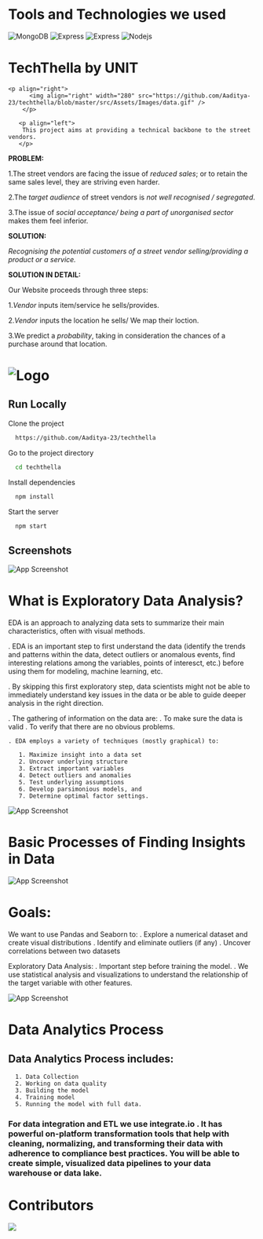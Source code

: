 # Tools and Technologies we used
<p>
   <img alt="MongoDB" src="https://img.shields.io/badge/-MongoDB-13aa52?style=flat-square&logo=mongodb&logoColor=white"/>
  <img alt="Express" src="https://img.shields.io/badge/-Express-success?style=flat-square&logo=express&logoColor=white"/>
  <img alt="Express" src="https://img.shields.io/badge/-React-blue?style=flat-square&logo=react&logoColor=white"/>
  <img alt="Nodejs" src="https://img.shields.io/badge/-Nodejs-43853d?style=flat-square&logo=Node.js&logoColor=white"/>
</p>



# TechThella by UNIT
	<p align="right">
          <img align="right" width="280" src="https://github.com/Aaditya-23/techthella/blob/master/src/Assets/Images/data.gif" />
        </p>

       <p align="left">
	    This project aims at providing a technical backbone to the street vendors.
       </p>
	

**PROBLEM:**

1.The street vendors are facing the issue of *reduced sales*; or to retain the same sales level, they are striving even harder.

2.The *target audience* of street vendors is *not well recognised / segregated*.

3.The issue of *social acceptance/ being a part of unorganised sector* makes them feel inferior.

**SOLUTION:**

*Recognising the potential customers of a street vendor selling/providing a product or a service.*


**SOLUTION IN DETAIL:**

Our Website proceeds through three steps:

1.*Vendor* inputs item/service he sells/provides.

2.*Vendor* inputs the location he sells/ We map their loction.

3.We predict a *probability*, taking in consideration the chances of a purchase around that location.

# ![Logo](https://github.com/Aaditya-23/techthella/blob/master/src/Assets/Images/logo.jpeg)


## Run Locally

Clone the project

```bash
  https://github.com/Aaditya-23/techthella
```

Go to the project directory

```bash
  cd techthella
```

Install dependencies

```bash
  npm install
```

Start the server

```bash
  npm start
```


## Screenshots
![App Screenshot](https://github.com/Aaditya-23/techthella/blob/master/src/Assets/Images/WhatsApp%20Image%202022-05-29%20at%2010.30.30%20AM.jpeg)


# What is Exploratory Data Analysis?

EDA is an approach to analyzing data sets to summarize their main characteristics, often with visual methods.


   . EDA is an important step to first understand the data (identify the trends and patterns within the data, detect outliers or anomalous events, find interesting          relations among the variables, points of interesct, etc.) before using them for modeling, machine learning, etc.
   
   . By skipping this first exploratory step, data scientists might not be able to immediately understand key issues in the data or be able to guide deeper analysis in      the right direction.
    
   . The gathering of information on the data are:
         . To make sure the data is valid
         . To verify that there are no obvious problems.

    
    . EDA employs a variety of techniques (mostly graphical) to:

       1. Maximize insight into a data set
       2. Uncover underlying structure
       3. Extract important variables
       4. Detect outliers and anomalies
       5. Test underlying assumptions
       6. Develop parsimonious models, and
       7. Determine optimal factor settings.
       
![App Screenshot](https://github.com/Aaditya-23/techthella/blob/master/src/Assets/Images/data.jpg)

# Basic Processes of Finding Insights in Data

![App Screenshot](https://github.com/Aaditya-23/techthella/blob/master/src/Assets/Images/tech.png)

# Goals:

   We want to use Pandas and Seaborn to:
     . Explore a numerical dataset and create visual distributions
     . Identify and eliminate outliers (if any)
     . Uncover correlations between two datasets


   Exploratory Data Analysis:
    . Important step before training the model.
    . We use statistical analysis and visualizations to understand the relationship of the target variable with other features.


![App Screenshot](https://github.com/Aaditya-23/techthella/blob/master/src/Assets/Images/tech2.png)

# Data Analytics Process

## Data Analytics Process includes:
	  1. Data Collection
      2. Working on data quality
      3. Building the model
      4. Training model
      5. Running the model with full data.

### For data integration and ETL we use integrate.io . It has powerful on-platform transformation tools that help with cleaning, normalizing, and transforming their data with adherence to compliance best practices. You will be able to create simple, visualized data pipelines to your data warehouse or data lake.

# Contributors

<a href="https://github.com/Aaditya-23/techthella/graphs/contributors">
  <img src="https://contrib.rocks/image?repo=Aaditya-23/techthella" />
</a>

